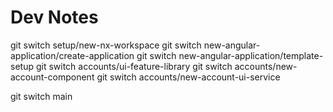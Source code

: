 # Dev Notes

git switch setup/new-nx-workspace
git switch new-angular-application/create-application
git switch new-angular-application/template-setup
git switch accounts/ui-feature-library
git switch accounts/new-account-component
git switch accounts/new-account-ui-service

git switch main